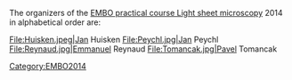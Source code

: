 The organizers of the [EMBO practical course Light sheet
microscopy](EMBO_practical_course_Light_sheet_microscopy "wikilink")
2014 in alphabetical order are:

[File:Huisken.jpeg|Jan](File:Huisken.jpeg%7CJan) Huisken
[File:Peychl.jpg|Jan](File:Peychl.jpg%7CJan) Peychl
[File:Reynaud.jpg|Emmanuel](File:Reynaud.jpg%7CEmmanuel) Reynaud
[File:Tomancak.jpg|Pavel](File:Tomancak.jpg%7CPavel) Tomancak

[Category:EMBO2014](Category:EMBO2014 "wikilink")
